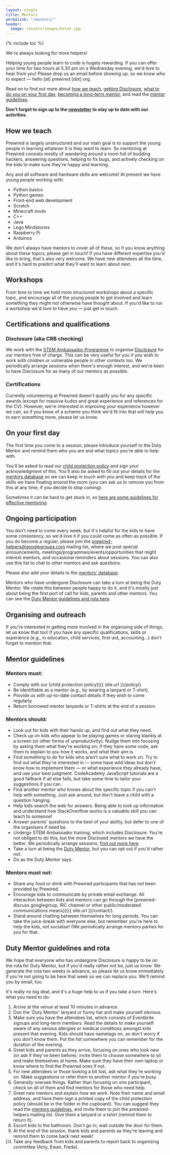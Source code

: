 ```yaml
---
layout: single
title: Mentors
permalink: "/mentors/"
header:
  image: /assets/images/helen.jpg
---
```

{% include toc %}

We're always looking for more helpers!

Helping young people learn to code is hugely rewarding. If you can offer your time for two hours at 5.30 pm on a Wednesday evening, we'd love to hear from you! Please drop us an email before showing up, so we know who to expect &mdash; hello [at] prewired [dot] org. 

Read on to find out more about [how we teach](#how-we-teach), [getting Disclosure](#certifications-and-qualifications), [what to do you on your first day](#on-your-first-day), [becoming a long-term mentor](#ongoing-participation), and read the [mentor guidelines](#mentor-guidelines).

**Don't forget to sign up to the [newsletter](#newsletter) to stay up to date with our activities.**

## How we teach

Prewired is largely unstructured and our main goal is to support the young people in learning whatever it is they want to learn. So mentoring at Prewired consists mostly of wandering around a room full of budding hackers, answering questions, helping to fix bugs, and actively checking on the kids to make sure they're happy and learning.

Any and all software and hardware skills are welcome! At present we have young people working with:

* Python basics
* Python games
* Front-end web development
* Scratch
* Minecraft mods
* C++
* Java
* Lego Mindstorms
* Raspberry Pi
* Arduinos

We don't always have mentors to cover all of these, so if you know anything about these topics, please get in touch! If you have different expertise you'd like to bring, that's also very welcome. We have new attendees all the time, and it's hard to predict what they'll want to learn about next.

## Workshops

From time to time we hold more structured workshops about a specific topic, and encourage all of the young people to get involved and learn something they might not otherwise have thought about. If you'd like to run a workshop we'd love to have you &mdash; just get in touch.

## Certifications and qualifications

### Disclosure (aka CRB checking)

We work with the [STEM Ambassador Programme](http://www.stemnet.org.uk/ambassadors/) to organise [Disclosure](http://www.disclosurescotland.co.uk/) for our mentors free of charge. This can be very useful for you if you wish to work with children or vulnerable people in other contexts too. We periodically arrange sessions when there's enough interest, and we're keen to have Disclosure for as many of our mentors as possible. <!-- Check back here to find out when one is being scheduled. -->

### Certifications

Currently volunteering at Prewired doesn't qualify you for any specific awards (except for massive kudos and great experience and references for the CV). However, we're interested in improving your experience however we can, so if you know of a scheme you think we'd fit into that will help you to earn something more, please let us know.

## On your first day

The first time you come to a session, please introduce yourself to the Duty Mentor and remind them who you are and what topics you're able to help with. 

You'll be asked to read our [child protection policy](policy.html) and sign your acknowledgment of this. You'll also be asked to fill out your details for the [mentors database](https://docs.google.com/forms/d/1NAZyNhLD-vFHEqpxOqYa0oaWjvDHe2Xuy4RI1uUqgGM/viewform) so we can keep in touch with you and keep track of the skills we have floating around the room (you can ask us to remove you from this at any time, if you decide to stop coming).

Sometimes it can be hard to get stuck in, so [here are some guidelines for effective mentoring](#mentors-guidelines).

## Ongoing participation

You don't need to come every week, but it's helpful for the kids to have some consistency, so we'd love it if you could come as often as possible. If you do become a regular, please join the [prewired-helpers@googlegroups.com](http://groups.google.com/forum/#!forum/prewired-helpers) mailing list, where we post special announcements, meetings/programmes/events/opportunities that might interest mentors, and occasional reminders about sessions. You can also use this list to chat to other mentors and ask questions.

Please also add your details to the [mentors' database](https://docs.google.com/forms/d/1NAZyNhLD-vFHEqpxOqYa0oaWjvDHe2Xuy4RI1uUqgGM/viewform).

Mentors who have undergone Disclosure can take a turn at being the Duty Mentor. We rotate this between people happy to do it, and it's mostly just about being the first port of call for kids, parents and other mentors. You can see the [Duty Mentor guidelines and rota here](#duty-mentor-guidelines-and-rota). 

## Organising and outreach

If you're interested in getting more involved in the organising side of things, let us know that too! If you have any specific qualifications, skills or experience (e.g., in education, child services, first-aid, accounting...) don't forget to mention that.

## Mentor guidelines

### Mentors must:

* Comply with our [child protection policy]({{ site.url }}/policy/).
* Be identifiable as a mentor (e.g., by wearing a lanyard or T-shirt).
* Provide us with up-to-date contact details if they wish to come regularly.
* Return borrowed mentor lanyards or T-shirts at the end of a session.

### Mentors should:

* Look out for kids with their hands up, and find out what they need.
* Check up on kids who appear to be playing games or staring blankly at a screen (or other forms of unproductivity). Nudge them into focusing by asking them what they're working on; if they have some code, ask them to explain to you how it works, and what their aim is. 
* Find something to do for kids who aren't sure what to work on. Try to find out what they're interested in &mdash; some have wild ideas but don't know how to implement them &mdash; or what experience they already have, and use your best judgment. CodeAcademy JavaScript tutorials are a good fallback if all else fails, but take some time to tailor your suggestions if you can.
* Find another mentor who knows about the specific topic if you can't help with something. Just ask around, but don't leave a child with a question hanging.
* Help kids search the web for answers. Being able to look up information and understand how StackOverflow works is a valuable skill you can teach to someone!
* Answer parents' questions to the best of your ability, but  defer to one of the organisers if need be.
* Undergo STEM Ambassador training, which includes Disclosure. You're not obliged to do this, but the more Disclosed mentors we have the better. We periodically arrange sessions; [find out more here](#certifications-and-qualifications).
* Take a turn at being the [Duty Mentor](#duty-mentor-guidelines-and-rota), but you can opt out if you'd rather not.
* Do as the Duty Mentor says.

### Mentors must not:

* Share any food or drink with Prewired participants that has not been provided by Prewired.
* Encourage kids to communicate by private email exchange. All interaction between kids and mentors can go through the [prewired-discuss googlegroup, IRC channel or other public/moderated communications means](({{ site.url }}/contact/).
* Stand around chatting between themselves for long periods. You can take the juice-break with everyone else, but remember you're here to help the kids, not socialise! (We periodically arrange mentors parties for you for that.

## Duty Mentor guidelines and rota

We hope that everyone who has undergone Disclosure is happy to be on the rota for Duty Mentor, but if you'd really rather not be, just us know. We generate the rota two weeks in advance, so please let us know immediately if you're not going to be here that week so we can replace you. We'll remind you by email, too.

It's really no big deal, and it's a huge help to us if you take a turn. Here's what you need to do:

1. Arrive at the venue at least 10 minutes in advance.
2. Don the 'Duty Mentor' lanyard or funny hat and make yourself obvious.
3. Make sure you have the attendees list, which consists of Eventbrite signups and long-term members. Read the details to make yourself aware of any serious allergies or medical conditions amongst kids present that evening. Kids should have nametags on, so don't worry if you don't know them. Put the list somewhere you can remember for the duration of the evening.
4. Greet kids and parents as they arrive, focusing on ones who look new (or ask if they've been before); invite them to choose somewhere to sit and make themselves at home. Make sure they have their own laptop or know where to find the Prewired ones if not.
5. For new attendees or those looking a bit lost, ask what they're working on. Make suggestions or refer them to another mentor if you're busy.
6. Generally oversee things. Rather than focusing on one participant, check on all of them and find mentors for those who need help.
7. Greet new mentors and explain how we work. Note their name and email address, and have them sign a printed copy of the child protection policy (should be in the folder in the cupboard). You can suggest they read the [mentors guidelines](#mentors-guidelines), and invite them to join the prewired-helpers mailing list. Give them a lanyard or a tshirt (remind them to return it).
8. Escort kids to the bathroom. Don't go in; wait outside the door for them.
9. At the end of the session, thank kids and parents as they're leaving and remind them to come back next week!
10. Take any feedback from kids and parents to report back to organising committee (Amy, Ewan, Freda).
